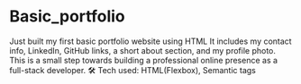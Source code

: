 # Basic_portfolio
Just built my first basic portfolio website using HTML  It includes my contact info, LinkedIn, GitHub links, a short about section, and my profile photo. This is a small step towards building a professional online presence as a full-stack developer.  🛠️ Tech used: HTML(Flexbox), Semantic tags
